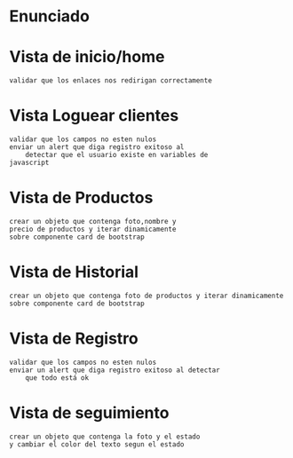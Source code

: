 ﻿# Enunciado
# Vista de inicio/home
	validar que los enlaces nos redirigan correctamente

# Vista Loguear clientes
	validar que los campos no esten nulos
	enviar un alert que diga registro exitoso al 
        detectar que el usuario existe en variables de
	javascript

# Vista de Productos
	crear un objeto que contenga foto,nombre y 
	precio de productos y iterar dinamicamente
	sobre componente card de bootstrap

# Vista de Historial
	crear un objeto que contenga foto de productos y iterar dinamicamente
	sobre componente card de bootstrap

# Vista de Registro
	validar que los campos no esten nulos
	enviar un alert que diga registro exitoso al detectar
        que todo está ok

# Vista de seguimiento
	crear un objeto que contenga la foto y el estado
	y cambiar el color del texto segun el estado
